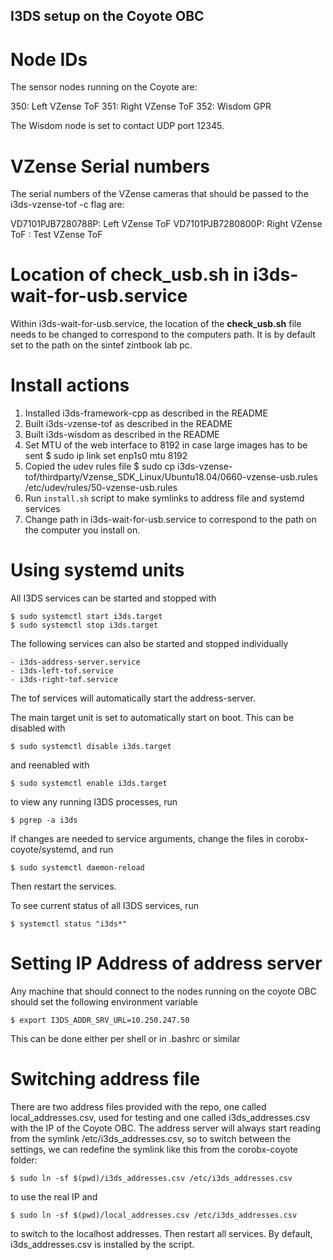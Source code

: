 ## I3DS setup on the Coyote OBC

# Node IDs
The sensor nodes running on the Coyote are:

350: Left VZense ToF
351: Right VZense ToF
352: Wisdom GPR

The Wisdom node is set to contact UDP port 12345.

# VZense Serial numbers
The serial numbers of the VZense cameras that should be passed to the i3ds-vzense-tof -c flag are:

VD7101PJB7280788P: Left VZense ToF
VD7101PJB7280800P: Right VZense ToF
<CHECK THIS>: Test VZense ToF

# Location of check_usb.sh in i3ds-wait-for-usb.service
Within i3ds-wait-for-usb.service, the location of the __check_usb.sh__ file needs to be changed to correspond to the computers path. It is by default set to the path on the sintef zintbook lab pc.

# Install actions

1. Installed i3ds-framework-cpp as described in the README
2. Built i3ds-vzense-tof as described in the README
3. Built i3ds-wisdom as described in the README
4. Set MTU of the web interface to 8192 in case large images has to be sent
    $ sudo ip link set enp1s0 mtu 8192
5. Copied the udev rules file
    $ sudo cp i3ds-vzense-tof/thirdparty/Vzense_SDK_Linux/Ubuntu18.04/0660-vzense-usb.rules /etc/udev/rules/50-vzense-usb.rules
6. Run `install.sh` script to make symlinks to address file and systemd services
7. Change path in i3ds-wait-for-usb.service to correspond to the path on the computer you install on.

# Using systemd units

All I3DS services can be started and stopped with

    $ sudo systemctl start i3ds.target
    $ sudo systemctl stop i3ds.target

The following services can also be started and stopped individually

    - i3ds-address-server.service
    - i3ds-left-tof.service
    - i3ds-right-tof.service

The tof services will automatically start the address-server.

The main target unit is set to automatically start on boot. This can be disabled with

    $ sudo systemctl disable i3ds.target

and reenabled with

    $ sudo systemctl enable i3ds.target

to view any running I3DS processes, run

    $ pgrep -a i3ds

If changes are needed to service arguments, change the files in corobx-coyote/systemd, and run

    $ sudo systemctl daemon-reload

Then restart the services.

To see current status of all I3DS services, run

    $ systemctl status "i3ds*"

# Setting IP Address of address server

Any machine that should connect to the nodes running on the coyote OBC should set the following environment variable

    $ export I3DS_ADDR_SRV_URL=10.250.247.50

This can be done either per shell or in .bashrc or similar

# Switching address file

There are two address files provided with the repo, one called local\_addresses.csv, used for testing and one called i3ds\_addresses.csv with the IP of the Coyote OBC. The address server will always start reading from the symlink /etc/i3ds\_addresses.csv, so to switch between the settings, we can redefine the symlink like this from the corobx-coyote folder:

    $ sudo ln -sf $(pwd)/i3ds_addresses.csv /etc/i3ds_addresses.csv

to use the real IP and 

    $ sudo ln -sf $(pwd)/local_addresses.csv /etc/i3ds_addresses.csv

to switch to the localhost addresses. Then restart all services. By default, i3ds\_addresses.csv is installed by the script.
